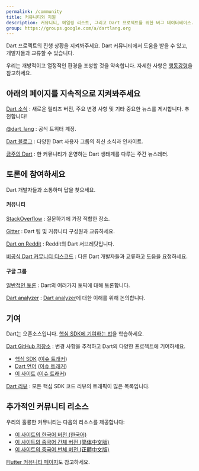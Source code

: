 ```yaml
---
permalink: /community
title: 커뮤니티와 지원
description: 커뮤니티, 메일링 리스트, 그리고 Dart 프로젝트를 위한 버그 데이터베이스.
group: https://groups.google.com/a/dartlang.org
---
```


Dart 프로젝트의 진행 상황을 지켜봐주세요.
Dart 커뮤니티에서 도움을 받을 수 있고, 개발자들과 교류할 수 있습니다.

우리는 개방적이고 열정적인 환경을 조성할 것을 약속합니다.
자세한 사항은 [행동강령](/community/code-of-conduct)을 참고하세요.


## 아래의 페이지를 지속적으로 지켜봐주세요

[Dart 소식]({{page.group}}/d/forum/announce)
: 새로운 릴리즈 버전, 주요 변경 사항 및 기타 중요한 뉴스를 게시합니다. 추천합니다!

[@dart_lang](https://twitter.com/dart_lang)
: 공식 트위터 계정.

[Dart 블로그](https://medium.com/dartlang)
: 다양한 Dart 사용자 그룹의 최신 소식과 인사이트.

[금주의 Dart](https://thisweekindart.dev/)
: 한 커뮤니티가 운영하는 Dart 생태계를 다루는 주간 뉴스레터.


## 토론에 참여하세요

Dart 개발자들과 소통하며 답을 찾으세요.

#### 커뮤니티

[StackOverflow](https://stackoverflow.com/tags/dart)
: 질문하기에 가장 적합한 장소.

[Gitter](https://gitter.im/dart-lang/home)
: Dart 팀 및 커뮤니티 구성원과 교류하세요.

[Dart on Reddit](https://www.reddit.com/r/dartlang)
: Reddit의 Dart 서브레딧입니다.

[비공식 Dart 커뮤니티 디스코드](https://discord.gg/Qt6DgfAWWx)
: 다른 Dart 개발자들과 교류하고 도움을 요청하세요.

#### 구글 그룹

[일반적인 토론]({{page.group}}/d/forum/misc)
: Dart의 여러가지 토픽에 대해 토론합니다.

[Dart analyzer]({{page.group}}/d/forum/analyzer-discuss)
: [Dart analyzer](/tools/dart-analyze)에 대한 이해를 위해 논의합니다.

## 기여

Dart는 오픈소스입니다.
[핵심 SDK에 기여하는 법](https://github.com/dart-lang/sdk/blob/main/CONTRIBUTING.md)을 학습하세요.

[Dart GitHub 저장소](https://github.com/dart-lang/)
: 변경 사항을 추적하고 Dart의 다양한 프로젝트에 기여하세요.
  * [핵심 SDK](https://github.com/dart-lang/sdk/)
    ([이슈 트래커](https://github.com/dart-lang/sdk/issues/))
  * [Dart 언어](https://github.com/dart-lang/language)
    ([이슈 트래커](https://github.com/dart-lang/language/issues))
  * [이 사이트](https://github.com/Coaspe/dart-ko.dev)
    ([이슈 트래커](https://github.com/dart-lang/site-www/issues/))

[Dart 리뷰]({{page.group}}/d/forum/reviews)
: 모든 핵심 SDK 코드 리뷰의 트래픽이 많은 목록입니다.

## 추가적인 커뮤니티 리소스

우리의 훌륭한 커뮤니티는 다음의 리소스를 제공합니다:

* [이 사이트의 한국어 버전 (한국어)](https://dart-ko.dev/)
* [이 사이트의 중국어 간체 버전 (简体中文版)](https://dart.cn)
* [이 사이트의 중국어 번체 버전 (正體中文版)](https://dart.tw.gh.miniasp.com/)


[Flutter 커뮤니티 페이지]({{site.flutter}}/community)도 참고하세요.